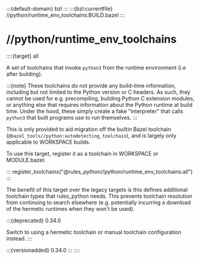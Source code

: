 :::{default-domain} bzl
:::
:::{bzl:currentfile} //python/runtime_env_toolchains:BUILD.bazel
:::

# //python/runtime_env_toolchains

::::{target} all

A set of toolchains that invoke `python3` from the runtime environment (i.e
after building).

:::{note}
These toolchains do not provide any build-time information, including but not
limited to the Python version or C headers. As such, they cannot be used
for e.g. precompiling, building Python C extension modules, or anything else
that requires information about the Python runtime at build time. Under the
hood, these simply create a fake "interpreter" that calls `python3` that
built programs use to run themselves.
:::

This is only provided to aid migration off the builtin Bazel toolchain 
(`@bazel_tools//python:autodetecting_toolchain`), and is largely only applicable
to WORKSPACE builds.

To use this target, register it as a toolchain in WORKSPACE or MODULE.bazel:

:::
register_toolchains("@rules_python//python/runtime_env_toolchains:all")
:::

The benefit of this target over the legacy targets is this defines additional
toolchain types that rules_python needs. This prevents toolchain resolution from
continuing to search elsewhere (e.g. potentially incurring a download of the
hermetic runtimes when they won't be used).

:::{deprecated} 0.34.0

Switch to using a hermetic toolchain or manual toolchain configuration instead.
:::

:::{versionadded} 0.34.0
:::
::::
